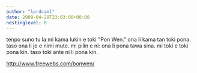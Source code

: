 ```yaml
---
author: "lordcaml"
date: 2009-04-29T23:03:00+00:00
nestinglevel: 0
---
```

tenpo suno tu la mi kama lukin e toki "Pon Wen." ona li kama tan toki pona. taso ona li jo e nimi mute. mi pilin e ni: ona li pona tawa sina. mi toki e toki pona kin. taso toki ante ni li pona kin.  
  
http://www.freewebs.com/bonwen/